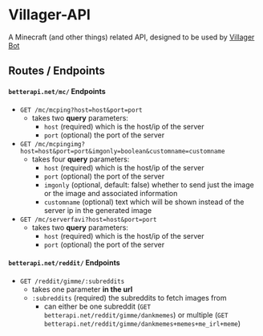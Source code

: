 # Villager-API
A Minecraft (and other things) related API, designed to be used by [Villager Bot](https://github.com/Villager-Dev/Villager-Bot)

## Routes / Endpoints
#### `betterapi.net/mc/` Endpoints
* `GET /mc/mcping?host=host&port=port`
  * takes two **query** parameters:
    * `host` (required) which is the host/ip of the server
    * `port` (optional) the port of the server
* `GET /mc/mcpingimg?host=host&port=port&imgonly=boolean&customname=customname`
  * takes four **query** parameters:
    * `host` (required) which is the host/ip of the server
    * `port` (optional) the port of the server
    * `imgonly` (optional, default: false) whether to send just the image or the image and associated information
    * `customname` (optional) text which will be shown instead of the server ip in the generated image
* `GET /mc/serverfavi?host=host&port=port`
  * takes two **query** parameters:
    * `host` (required) which is the host/ip of the server
    * `port` (optional) the port of the server

#### `betterapi.net/reddit/` Endpoints
* `GET /reddit/gimme/:subreddits`
  * takes one parameter **in the url**
  * `:subreddits` (required) the subreddits to fetch images from
    * can either be one subreddit (`GET betterapi.net/reddit/gimme/dankmemes`) or multiple (`GET betterapi.net/reddit/gimme/dankmemes+memes+me_irl+meme`)
